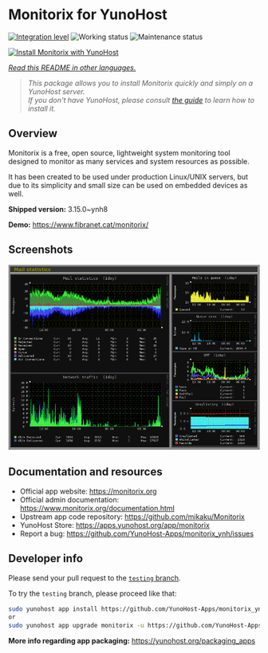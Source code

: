 <!--
N.B.: This README was automatically generated by <https://github.com/YunoHost/apps/tree/master/tools/readme_generator>
It shall NOT be edited by hand.
-->

# Monitorix for YunoHost

[![Integration level](https://dash.yunohost.org/integration/monitorix.svg)](https://ci-apps.yunohost.org/ci/apps/monitorix/) ![Working status](https://ci-apps.yunohost.org/ci/badges/monitorix.status.svg) ![Maintenance status](https://ci-apps.yunohost.org/ci/badges/monitorix.maintain.svg)

[![Install Monitorix with YunoHost](https://install-app.yunohost.org/install-with-yunohost.svg)](https://install-app.yunohost.org/?app=monitorix)

*[Read this README in other languages.](./ALL_README.md)*

> *This package allows you to install Monitorix quickly and simply on a YunoHost server.*  
> *If you don't have YunoHost, please consult [the guide](https://yunohost.org/install) to learn how to install it.*

## Overview

Monitorix is a free, open source, lightweight system monitoring tool designed to monitor as many services and system resources as possible.

It has been created to be used under production Linux/UNIX servers, but due to its simplicity and small size can be used on embedded devices as well.


**Shipped version:** 3.15.0~ynh8

**Demo:** <https://www.fibranet.cat/monitorix/>

## Screenshots

![Screenshot of Monitorix](./doc/screenshots/mail.png)

## Documentation and resources

- Official app website: <https://monitorix.org>
- Official admin documentation: <https://www.monitorix.org/documentation.html>
- Upstream app code repository: <https://github.com/mikaku/Monitorix>
- YunoHost Store: <https://apps.yunohost.org/app/monitorix>
- Report a bug: <https://github.com/YunoHost-Apps/monitorix_ynh/issues>

## Developer info

Please send your pull request to the [`testing` branch](https://github.com/YunoHost-Apps/monitorix_ynh/tree/testing).

To try the `testing` branch, please proceed like that:

```bash
sudo yunohost app install https://github.com/YunoHost-Apps/monitorix_ynh/tree/testing --debug
or
sudo yunohost app upgrade monitorix -u https://github.com/YunoHost-Apps/monitorix_ynh/tree/testing --debug
```

**More info regarding app packaging:** <https://yunohost.org/packaging_apps>
